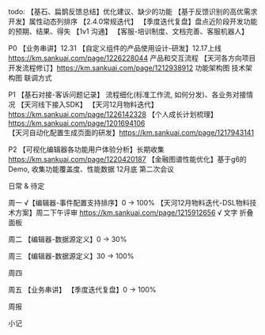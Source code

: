 todo: 
  【基石、扁鹊反馈总结】优化建议、缺少的功能
  【基于反馈识别的高优需求开发】属性动态列排序
  【2.4.0常规迭代】
  【季度迭代复盘】盘点近阶段开发功能的预期、结果、得失
  【1v1 沟通】
  【客服-培训制度、文档完善、客服机器人】

  P0
    【业务串讲】12.31
    【自定义组件的产品使用设计-研发】12.17上线 https://km.sankuai.com/page/1226228044
      产品和交互流程
    【天河各方向项目开发流程修订】https://km.sankuai.com/page/1212938912
      功能架构图
      技术架构图
      联调方式

  P1
    【基石对接-客诉问题记录】
      流程细化(标准工作流, 如何分发)、各业务对接情况
    【天河线下接入SDK】
    【天河12月物料迭代】https://km.sankuai.com/page/1226142328
    【个人成长计划梳理】https://km.sankuai.com/page/1201694106
    【天河自动化配置生成页面的研发】https://km.sankuai.com/page/1217943141 

  P2
    【可视化编辑器各功能用户体验分析】长期收集 https://km.sankuai.com/page/1220420187
    【金融图谱性能优化】基于g6的Demo, 收集功能覆盖度、性能数据 12月底 第二次会议

  日常 & 待定

周一
  √【编辑器-事件配置支持排序】0 -> 100%
  【天河12月物料迭代-DSL物料技术方案】周二下午评审 https://km.sankuai.com/page/1215912656
    √ 文字
    折叠面板

周二
  【编辑器-数据源定义】0 -> 30%
  
周三
  【编辑器-数据源定义】30 -> 100%

周四


周五
  【业务串讲】
  【季度迭代复盘】0 -> 100%

周报

小记
    